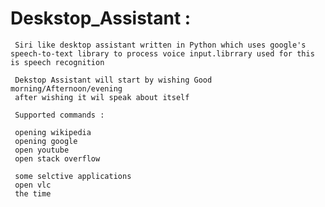 # Deskstop_Assistant  :
     Siri like desktop assistant written in Python which uses google's speech-to-text library to process voice input.librrary used for this is speech recognition
 
     Dekstop Assistant will start by wishing Good morning/Afternoon/evening
     after wishing it wil speak about itself

     Supported commands :

     opening wikipedia
     opening google
     open youtube
     open stack overflow

     some selctive applications
     open vlc
     the time
